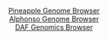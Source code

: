 <div id="Pineapple_Genome_Browser" align="center">
  <a href="https://igv.org/app/?sessionURL=blob:zZJfa9swFMW_i6BlA8e27NiODWW4XZam6doswc1IKUZ2ZEdUfxxJsZuEfPdpZWMvfWgeNgZ6kC5Xuucc_Q6gxVIRwUECPBsGNoTAAmotujliDcV3iGEFkgpRhS0gcYUl5iUGyQFUSGmUzW7NzbXWjUoch.imxxCvha18GzG0Fxx1yi4Fc64EpagQEmkhlXMpUSscUre9DheoaWwz27cDZ4U0chBt1oIr4TSY13ln3st_l_Iac8FwzrZUk1cBudFjNK7sCn1KF_O0LLFSE7wbry7SyTh98IfZchReLbP760UWLs7npOZIbyW.GO.3fuhLl1XhdOinelnCB8Yz5H1TZ_7n8.FLQyRWFzCCAz_0BlHfBEP4Cr_8T57NIif6xg9dBfUtWu67tL7KzrzL78sFo8NmKl..vuk8AEcLUFFuDQmgXMsoga7lu6EVeGHv5xYOLNeNTT5SEJA8PllAS1Q.m_bHA9C7xvACFN5sX9GxgJArLEHSi103gnHsBf2o78YxPFoHsJX074X7JZvFkeulnhfmFaHawLzKFW.UjTi327Ky6_2Jae5Gabuh05vniNzCOJvf9Wf0uuCa8bcpCox_M_r1A43R9yj6J9y9R4iti1Nh09OlFKNgOpSTzWxy37_csHpcjMbzxeDNeEJj9rRoKiEZ0qbfVMzxF20tkgRxbQotUaQglOjdwqQoOpBAzzfQglJQYSgEsi4.uJZrwcD9.AdO__h0_AE-">Pineapple Genome Browser</a>
</div>
<div id="Alphonso_Genome_Browser" align="center">
  <a href="https://igv.org/app/?sessionURL=blob:zZJRa9swFIX_i6BlA8eW7dixDWW4Wdqm6ZK1qWdIKebGlh21tuRKipM25L9PKxt76aB52BjoQbpc6Z5z9O1QR4SknKEIOabtmbaNDCRXfDOHpq3JFBoiUVRCLYmBBCmJICwnKNqhEqSC5OZK31wp1crIsqhqew2wipvSNaGBF85gI82cN9aQ1zUsuQDFhbROBXTcolXX25AltK2pZ7umZxWgwIK6XXEmudUSVmUb_V72q5RVhPGGZM26VvRVQKb1aI2FWcKnOJ3HeU6knJDncXEST8bxN3eULM794SKZXaSJnx7PacVArQU52U7Z45U_287GoeNO8O2qhWkQpFdJIo_cz8ejbUsFkSf2wA5c3wlwXwdDWUG2_5NnveiBvtMwLCkUzlMORXz29cso7R4vz4fD.cP4Td8e2huo5vlac4DylRhENjZc7Bue4_d.bO3AwDjU6QhOUXR3byAlIH_U7Xc7pJ5bTQuS5Gn9Co6BuCiIQFEvxHhgh6Hj9Qd9HIb23tihtaj_XrRnyU04wE7sOH5W0lpplItMslaawJjZ5aVZvRyYpbsYjxbhNOhP6nR95JwN0jRn.er6Or7Vp_gPeRpIj3_9Qm32Par.CXnvEWKq5aG4ycnDy8VpEF76vLpNH1y3kH1vFs54F7wZj6_NHhZNyUUDSvfrij7.JK4DQYEpXeiopEtaU_Wc6hT5BkW242pwUc5rrklEolp.wAY2bA9__A2ou7_ffwc-">Alphonso Genome Browser</a>
</div>


<div id="DAF_Genomics_Browser" align="center">
  <a href="https://igv.org/app/?sessionURL=blob:tZFra9swFIb_i6D9ZDu27NixIQyztFubtWHJnEBLCWfycSxiW64kJ01D_vs0r2OwC2PQgSQkzuV9dZ4j2aFUXDQkIdTxho7nEYuoUuwXULcV3kKNiiQFVAotIrFAiQ1DkhxJAUpDNv9gKkutW5UMBjkU9gYbUXOmHOU70NpKdLpEk2pTB2p4Fg3slcNEbZI1DKBqS9EoMQDGUCnbHbTYbNZ7MMf32Lpvieu6qzTvVdfGhDGWOwUYt7zJ8ekvRv6Dsln8TbpapH39FA9X.TidXqVL_yK7exe.vctm71dZuDpf8E0DupM4vhnpQ1F9.oi.CwXnSzq_zufysdud0cubM39yfvHUcolq7EXeyA9p5A_JySKVYJ2BQFgpvcQLrIiOLBoE9svVH4ZmClJwktw_WERLYFuTfn8k.tAaVEThY9dTs4iQOUqS2LHrRl4c02EQBW4ceyfrSDpZvTLLy2weRy5NKQ2dz1Ab_YJX_QCN0K_B1wL5U2ez_xXULNu2TcRbf3s9mWr3ecdmB6aW0WSb_hbTVwB__FYhZA3ahL49X6BAZdRqbPQPKv7p4fQF">DAF Genomics Browser</a>
</div>
